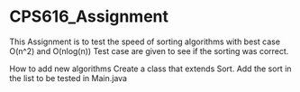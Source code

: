 # CPS616_Assignment

This Assignment is to test the speed of sorting algorithms with best case O(n^2) and O(nlog(n))
Test case are given to see if the sorting was correct.

How to add new algorithms
        Create a class that extends Sort.
        Add the sort in the list to be tested in Main.java
 
